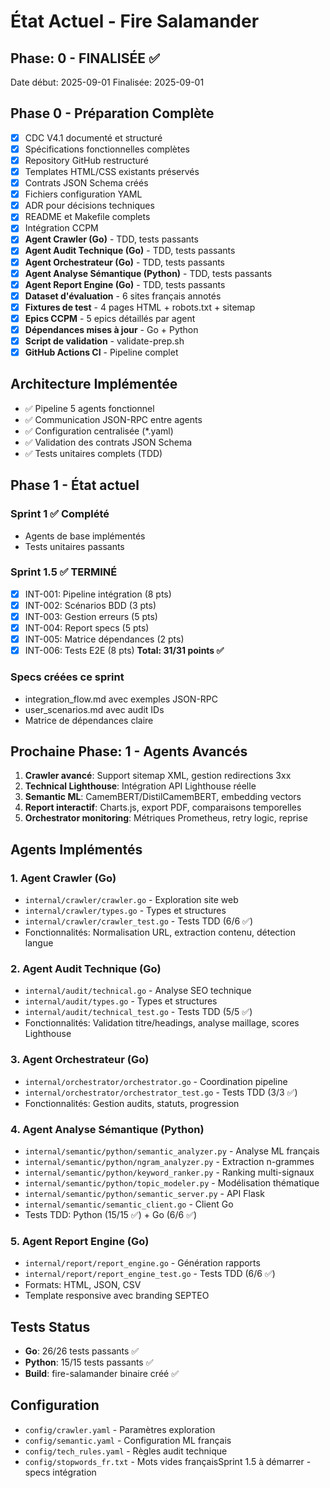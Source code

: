 # État Actuel - Fire Salamander

## Phase: 0 - FINALISÉE ✅
Date début: 2025-09-01
Finalisée: 2025-09-01

## Phase 0 - Préparation Complète
- [x] CDC V4.1 documenté et structuré
- [x] Spécifications fonctionnelles complètes
- [x] Repository GitHub restructuré
- [x] Templates HTML/CSS existants préservés
- [x] Contrats JSON Schema créés
- [x] Fichiers configuration YAML
- [x] ADR pour décisions techniques
- [x] README et Makefile complets
- [x] Intégration CCPM
- [x] **Agent Crawler (Go)** - TDD, tests passants
- [x] **Agent Audit Technique (Go)** - TDD, tests passants
- [x] **Agent Orchestrateur (Go)** - TDD, tests passants
- [x] **Agent Analyse Sémantique (Python)** - TDD, tests passants
- [x] **Agent Report Engine (Go)** - TDD, tests passants
- [x] **Dataset d'évaluation** - 6 sites français annotés
- [x] **Fixtures de test** - 4 pages HTML + robots.txt + sitemap
- [x] **Epics CCPM** - 5 epics détaillés par agent
- [x] **Dépendances mises à jour** - Go + Python
- [x] **Script de validation** - validate-prep.sh
- [x] **GitHub Actions CI** - Pipeline complet

## Architecture Implémentée
- ✅ Pipeline 5 agents fonctionnel
- ✅ Communication JSON-RPC entre agents
- ✅ Configuration centralisée (*.yaml)
- ✅ Validation des contrats JSON Schema
- ✅ Tests unitaires complets (TDD)

## Phase 1 - État actuel
### Sprint 1 ✅ Complété
- Agents de base implémentés
- Tests unitaires passants

### Sprint 1.5 ✅ TERMINÉ
- [x] INT-001: Pipeline intégration (8 pts)
- [x] INT-002: Scénarios BDD (3 pts)
- [x] INT-003: Gestion erreurs (5 pts)
- [x] INT-004: Report specs (5 pts)
- [x] INT-005: Matrice dépendances (2 pts)
- [x] INT-006: Tests E2E (8 pts)
**Total: 31/31 points ✅**

### Specs créées ce sprint
- integration_flow.md avec exemples JSON-RPC
- user_scenarios.md avec audit IDs
- Matrice de dépendances claire

## Prochaine Phase: 1 - Agents Avancés
1. **Crawler avancé**: Support sitemap XML, gestion redirections 3xx
2. **Technical Lighthouse**: Intégration API Lighthouse réelle
3. **Semantic ML**: CamemBERT/DistilCamemBERT, embedding vectors
4. **Report interactif**: Charts.js, export PDF, comparaisons temporelles
5. **Orchestrator monitoring**: Métriques Prometheus, retry logic, reprise

## Agents Implémentés

### 1. Agent Crawler (Go)
- `internal/crawler/crawler.go` - Exploration site web
- `internal/crawler/types.go` - Types et structures
- `internal/crawler/crawler_test.go` - Tests TDD (6/6 ✅)
- Fonctionnalités: Normalisation URL, extraction contenu, détection langue

### 2. Agent Audit Technique (Go)  
- `internal/audit/technical.go` - Analyse SEO technique
- `internal/audit/types.go` - Types et structures
- `internal/audit/technical_test.go` - Tests TDD (5/5 ✅)
- Fonctionnalités: Validation titre/headings, analyse maillage, scores Lighthouse

### 3. Agent Orchestrateur (Go)
- `internal/orchestrator/orchestrator.go` - Coordination pipeline
- `internal/orchestrator/orchestrator_test.go` - Tests TDD (3/3 ✅)
- Fonctionnalités: Gestion audits, statuts, progression

### 4. Agent Analyse Sémantique (Python)
- `internal/semantic/python/semantic_analyzer.py` - Analyse ML français
- `internal/semantic/python/ngram_analyzer.py` - Extraction n-grammes
- `internal/semantic/python/keyword_ranker.py` - Ranking multi-signaux
- `internal/semantic/python/topic_modeler.py` - Modélisation thématique
- `internal/semantic/python/semantic_server.py` - API Flask
- `internal/semantic/semantic_client.go` - Client Go
- Tests TDD: Python (15/15 ✅) + Go (6/6 ✅)

### 5. Agent Report Engine (Go)
- `internal/report/report_engine.go` - Génération rapports
- `internal/report/report_engine_test.go` - Tests TDD (6/6 ✅)
- Formats: HTML, JSON, CSV
- Template responsive avec branding SEPTEO

## Tests Status
- **Go**: 26/26 tests passants ✅
- **Python**: 15/15 tests passants ✅
- **Build**: fire-salamander binaire créé ✅

## Configuration
- `config/crawler.yaml` - Paramètres exploration
- `config/semantic.yaml` - Configuration ML français  
- `config/tech_rules.yaml` - Règles audit technique
- `config/stopwords_fr.txt` - Mots vides françaisSprint 1.5 à démarrer - specs intégration
